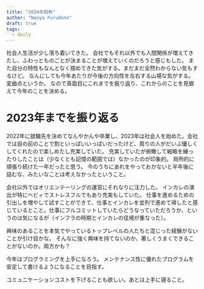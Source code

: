 ```yaml
---
title: "2024年抱負"
author: "Naoya Furudono"
draft: true
tags: 
  - daily
---
```


社会人生活が少し落ち着いてきた。
会社でもそれ以外でも人間関係が増えてきたし、ふわっとものごとが決まることが増えていくのだろうと感じもした。
また自分の特性もなんとなく掴めてきた気がする。まだまだ全然わからない気もするけど。
なんにしても今年あたりが今後の方向性を左右する山場な気がする。変曲点というか。
なので真面目にこれまでを振り返り、これからのことを見据えて今年のことを決める。

# 2023年までを振り返る

2022年に就職先を決めてなんやかんや卒業し、2023年は社会人を始めた。会社では目の前のことで割といっぱいいっぱいだったけど、周りの人がだいぶ優しくしてくれたので楽しめたし充実していた。
充実していたが俯瞰して戦略を練ったりしたことは（少なくとも記憶の範囲では）なかったのが印象的。
局所的に頑張り続けた一年だったと思う。
今のうちにあれをやっておかないと半年後に詰むな、みたいなことは考えなかったということ。

会社以外ではオリエンテーリングの運営にそれなりに注力した。
インカレの演出が特にヘビィでストレスフルでもあり充実もしていた。
仕事を進めるための引出しを増やして試すことができて、仕事とインカレを並列で進めて得したと感じているとこと。仕事にフルコミットしていたらどうなっていただろうか、というのは気になるが（インフラの時期とインカレの佳境が重なった）。

興味のあることを本気でやっているトップレベルの人たちと混じった経験がないことが引け目かな。
そんなに強く興味を持てないのか、著しくうまくできることがないのか。両方かも？

今年はプログラミングを上手になろう。
メンテナンス性に優れたプログラムを安定して書けるようになることを目指す。

コミュニケーションコストを下げることも欲しい。あとは上手に寝ること。
